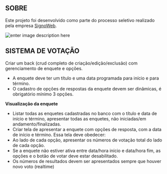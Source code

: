 ## SOBRE

Este projeto foi desenvolvido como parte do processo seletivo realizado pela empresa [SignoWeb](https://site.signoweb.com.br/).

![enter image description here](https://i.imgur.com/GlCblm2.png)

## SISTEMA DE VOTAÇÃO

Criar um back (crud completo de criação/edição/exclusão) com gerenciamento de enquete e opções.

- A enquete deve ter um título e uma data programada para início e para término.
- O cadastro de opções de respostas da enquete devem ser dinâmicas, é obrigatório mínimo 3 opções.

**Visualização da enquete**

- Listar todas as enquetes cadastradas no banco com o título e data de início e término, apresentar todas as enquetes, não iniciadas/em andamento/finalizadas.
- Criar tela de apresentar a enquete com opções de resposta, com a data de início e término. Essa tela deve obedecer:
- Ao lado de cada opção, apresentar os números de votação total do lado de cada opção.
- Se a enquete não estiver ativa entre data/hora início e data/hora fim, as opções e o botão de votar deve estar desabilitado.
- Os números de resultados devem ser apresentados sempre que houver novo voto (realtime)
